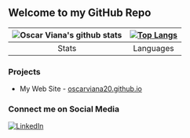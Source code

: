 ## Welcome to my GitHub Repo

| ![Oscar Viana's github stats](https://github-readme-stats.vercel.app/api?username=OscarViana20&show_icons=true&hide_border=false&title_color=1e85e6&icon_color=1dd1a1&bg_color=fdfdfb&text_color=272c4a) | [![Top Langs](https://github-readme-stats.vercel.app/api/top-langs/?username=OscarViana20&layout=compact)](https://github.com/OscarViana20/github-readme-stats) |
| :----------------------------------------------------------: | :----------------------------------------------------------: |
|                            Stats                             |                          Languages                           |

### Projects

- My Web Site - [oscarviana20.github.io](https://oscarviana20.github.io/)

### Connect me on Social Media

[![LinkedIn](https://img.shields.io/badge/LinkedIn-0077B5?style=for-the-badge&logo=linkedin&logoColor=white)](https://www.linkedin.com/in/oscar-iv%C3%A1n-viana-sarango/)

<!--
**OscarViana20/OscarViana20** is a ✨ _special_ ✨ repository because its `README.md` (this file) appears on your GitHub profile.

Here are some ideas to get you started:

- 🔭 I’m currently working on ...
- 🌱 I’m currently learning ...
- 👯 I’m looking to collaborate on ...
- 🤔 I’m looking for help with ...
- 💬 Ask me about ...
- 📫 How to reach me: ...
- 😄 Pronouns: ...
- ⚡ Fun fact: ...
-->
